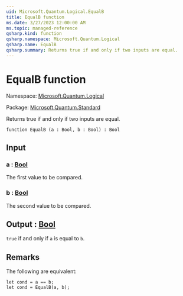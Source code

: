 ```yaml
---
uid: Microsoft.Quantum.Logical.EqualB
title: EqualB function
ms.date: 3/27/2023 12:00:00 AM
ms.topic: managed-reference
qsharp.kind: function
qsharp.namespace: Microsoft.Quantum.Logical
qsharp.name: EqualB
qsharp.summary: Returns true if and only if two inputs are equal.
---
```


# EqualB function

Namespace: [Microsoft.Quantum.Logical](xref:Microsoft.Quantum.Logical)

Package: [Microsoft.Quantum.Standard](https://nuget.org/packages/Microsoft.Quantum.Standard)


Returns true if and only if two inputs are equal.

```qsharp
function EqualB (a : Bool, b : Bool) : Bool
```


## Input

### a : [Bool](xref:microsoft.quantum.qsharp.valueliterals#bool-literals)

The first value to be compared.


### b : [Bool](xref:microsoft.quantum.qsharp.valueliterals#bool-literals)

The second value to be compared.



## Output : [Bool](xref:microsoft.quantum.qsharp.valueliterals#bool-literals)

`true` if and only if `a` is equal to `b`.

## Remarks

The following are equivalent:```qsharplet cond = a == b;let cond = EqualB(a, b);```